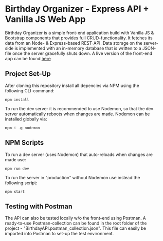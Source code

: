 # Birthday Organizer - Express API + Vanilla JS Web App

Birthday Organizer is a simple front-end application build with Vanilla JS & Bootstrap components that provides full CRUD-functionality. It fetches its data from an Node- & Express-based REST-API. Data storage on the server-side is implemented with an in-memory database that is written to a JSON-file once the server gracefully shuts down. A live version of the front-end app can be found [here](http://104.248.44.20:5003/)

## Project Set-Up

After cloning this repository install all depencies via NPM using the following CLI-command:

`npm install`

To run the dev server it is recommended to use Nodemon, so that the dev server automatically reboots when changes are made. Nodemon can be installed globally via:

`npm i -g nodemon`

## NPM Scripts

To run a dev server (uses Nodemon) that auto-reloads when changes are made use:

`npm run dev`

To run the server in "production" without Nodemon use instead the following script:

`npm start`

## Testing with Postman

The API can also be tested locally w/o the front-end using Postman. A ready-to-use Postman-collection can be found in the root folder of the project - "BirthdayAPI.postman_collection.json". This file can easily be imported into Postman to set-up the test environment.
